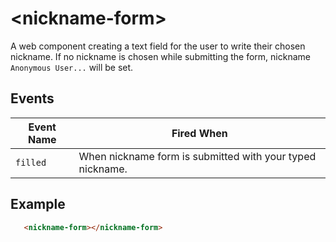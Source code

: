 # &lt;nickname-form&gt;

A web component creating a text field for the user to write their chosen nickname. If no nickname is chosen while submitting the form, nickname `Anonymous User...` will be set.

## Events

| Event Name | Fired When |
|------------|------------|
| `filled`| When nickname form is submitted with your typed nickname.

## Example

```html
   <nickname-form></nickname-form>
```
